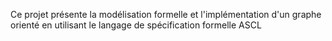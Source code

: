 Ce projet présente la modélisation formelle et l'implémentation d'un graphe orienté en utilisant le langage de spécification formelle ASCL
